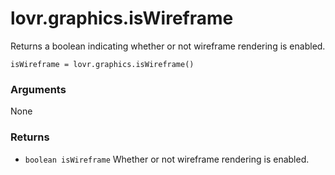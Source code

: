 <!--
category: reference
-->

lovr.graphics.isWireframe
===

Returns a boolean indicating whether or not wireframe rendering is enabled.

    isWireframe = lovr.graphics.isWireframe()

### Arguments

None

### Returns

- `boolean isWireframe` Whether or not wireframe rendering is enabled.
